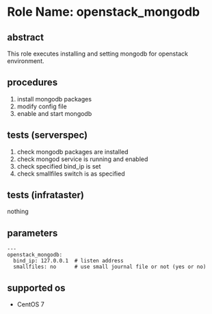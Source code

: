 # Role Name: openstack_mongodb

## abstract
This role executes installing and setting mongodb for openstack environment.

## procedures
1. install mongodb packages
2. modify config file
3. enable and start mongodb

## tests (serverspec)
1. check mongodb packages are installed
2. check mongod service is running and enabled
3. check specified bind_ip is set
4. check smallfiles switch is as specified 

## tests (infrataster)
nothing

## parameters
```
---
openstack_mongodb:
  bind_ip: 127.0.0.1  # listen address
  smallfiles: no      # use small journal file or not (yes or no)
```

## supported os
* CentOS 7

